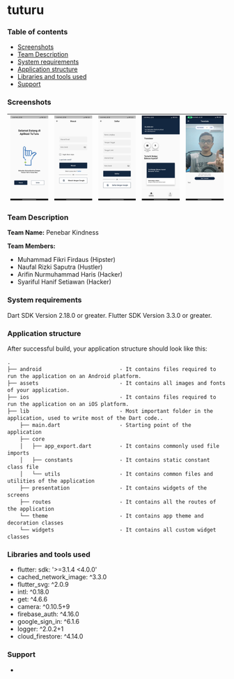 # tuturu
### Table of contents
- [Screenshots](#screenshots)
- [Team Description](#team-description)
- [System requirements](#system-requirements)
- [Application structure](#application-structure)
- [Libraries and tools used](#libraries-and-tools-used)
- [Support](#support)

### Screenshots

![Landing Page](assets/screenshots/landing_page.jpg) | ![Login Page](assets/screenshots/login_page.jpg) | ![Register Page](assets/screenshots/register_page.jpg) | ![Home Page](assets/screenshots/home_page.jpg) | ![Translate Page](assets/screenshots/translate_page.jpg)
---|---|---|---|---

### Team Description

**Team Name:** Penebar Kindness

**Team Members:**
- Muhammad Fikri Firdaus (Hipster)
- Naufal Rizki Saputra (Hustler)
- Arifin Nurmuhammad Haris (Hacker)
- Syariful Hanif Setiawan (Hacker)

### System requirements

Dart SDK Version 2.18.0 or greater.
Flutter SDK Version 3.3.0 or greater.

### Application structure
After successful build, your application structure should look like this:
                    
```
.
├── android                         - It contains files required to run the application on an Android platform.
├── assets                          - It contains all images and fonts of your application.
├── ios                             - It contains files required to run the application on an iOS platform.
├── lib                             - Most important folder in the application, used to write most of the Dart code..
    ├── main.dart                   - Starting point of the application
    ├── core
    │   ├── app_export.dart         - It contains commonly used file imports
    │   ├── constants               - It contains static constant class file
    │   └── utils                   - It contains common files and utilities of the application
    ├── presentation                - It contains widgets of the screens
    ├── routes                      - It contains all the routes of the application
    └── theme                       - It contains app theme and decoration classes
    └── widgets                     - It contains all custom widget classes
```

### Libraries and tools used

- flutter: sdk: '>=3.1.4 <4.0.0'
- cached_network_image: ^3.3.0
- flutter_svg: ^2.0.9
- intl: ^0.18.0
- get: ^4.6.6
- camera: ^0.10.5+9
- firebase_auth: ^4.16.0
- google_sign_in: ^6.1.6
- logger: ^2.0.2+1
- cloud_firestore: ^4.14.0

### Support

-

